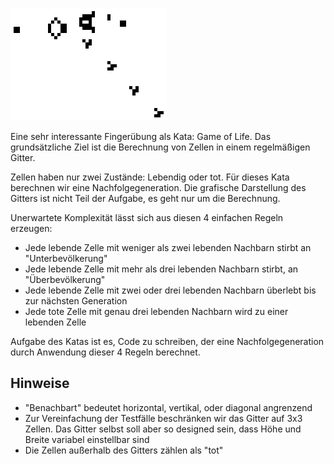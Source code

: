 ![Gospers_glider_gun.gif](Gospers_glider_gun.gif)

Eine sehr interessante Fingerübung als Kata: Game of Life.
Das grundsätzliche Ziel ist die Berechnung von Zellen in einem regelmäßigen Gitter.

Zellen haben nur zwei Zustände: Lebendig oder tot. Für dieses Kata berechnen wir eine Nachfolgegeneration. Die grafische Darstellung des Gitters ist nicht Teil der Aufgabe, es geht nur um die Berechnung.



Unerwartete Komplexität lässt sich aus diesen 4 einfachen Regeln erzeugen:

* Jede lebende Zelle mit weniger als zwei lebenden Nachbarn stirbt an "Unterbevölkerung"
* Jede lebende Zelle mit mehr als drei lebenden Nachbarn stirbt, an "Überbevölkerung"
* Jede lebende Zelle mit zwei oder drei lebenden Nachbarn überlebt bis zur nächsten Generation
* Jede tote Zelle mit genau drei lebenden Nachbarn wird zu einer lebenden Zelle

Aufgabe des Katas ist es, Code zu schreiben, der eine Nachfolgegeneration durch Anwendung dieser 4 Regeln berechnet.

## Hinweise
* "Benachbart" bedeutet horizontal, vertikal, oder diagonal angrenzend
* Zur Vereinfachung der Testfälle beschränken wir das Gitter auf 3x3 Zellen. Das Gitter selbst soll aber so designed sein, dass Höhe und Breite variabel einstellbar sind
* Die Zellen außerhalb des Gitters zählen als "tot" 
